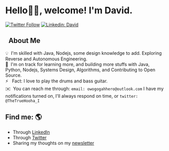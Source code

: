 # Hello👋🏽, welcome! I'm David.

[![Twitter Follow](https://img.shields.io/twitter/follow/TheTrueHooha_I?label=Follow)](https://twitter.com/intent/follow?screen_name=TheTrueHooha_I)
[![Linkedin: David](https://img.shields.io/badge/-David-blue?style=flat-square&logo=Linkedin&logoColor=white&link=https://www.linkedin.com/in/david-ogar/)](https://www.linkedin.com/in/david-ogar/)


## &nbsp; About Me


💡 &nbsp;I'm skilled with Java, Nodejs, some design knowledge to add. Exploring Reverse and Autonomous Engineering.\
🌱 &nbsp;I'm on track for learning more, and building more stuffs with Java, Python, Nodejs, Systems Design, Algorithms, and Contributing to Open Source.\
⚡ &nbsp; Fact: I love to play the drums and bass guitar.\
✉️ &nbsp;You can reach me through: `email: owogogahhero@outlook.com`
I have my notifications turned on,
I'll always respond on time, or `twitter: @TheTrueHooha_I`

## Find me: 🌎

- Through <a href="https://www.linkedin.com/in/david-ogar/">LinkedIn</a>
- Through <a href="https://twitter.com/TheTrueHooha_I">Twitter</a>
- Sharing my thoughts on my <a href="https://davidhero.substack.com/">newsletter</a>